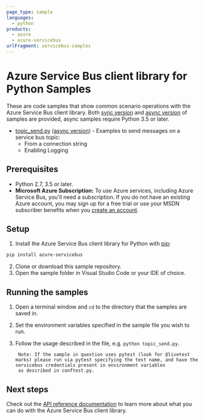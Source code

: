 ```yaml
---
page_type: sample
languages:
  - python
products:
  - azure
  - azure-servicebus
urlFragment: servicebus-samples
---
```


# Azure Service Bus client library for Python Samples

These are code samples that show common scenario operations with the Azure Service Bus client library.
Both [sync version](./sync_sampes) and [async version](./async_samples) of samples are provided, async samples require Python 3.5 or later.

- [topic_send.py](./sync_samples/topic_send.py) ([async version](./async_samples/topic_send_async.py)) - Examples to send messages on a service bus topic:
    - From a connection string
    - Enabling Logging

## Prerequisites
- Python 2.7, 3.5 or later.
- **Microsoft Azure Subscription:**  To use Azure services, including Azure Service Bus, you'll need a subscription.
If you do not have an existing Azure account, you may sign up for a free trial or use your MSDN subscriber benefits when you [create an account](https://account.windowsazure.com/Home/Index).

## Setup

1. Install the Azure Service Bus client library for Python with [pip](https://pypi.org/project/pip/):
```bash
pip install azure-servicebus
```
2. Clone or download this sample repository.
3. Open the sample folder in Visual Studio Code or your IDE of choice.

## Running the samples

1. Open a terminal window and `cd` to the directory that the samples are saved in.
2. Set the environment variables specified in the sample file you wish to run.
3. Follow the usage described in the file, e.g. `python topic_send.py`.

        Note: If the sample in question uses pytest (look for @livetest marks) please run via pytest specifying the test name, and have the servicebus credentials present in environment variables
        as described in conftest.py.

## Next steps

Check out the [API reference documentation](https://docs.microsoft.com/en-us/python/api/azure-servicebus/azure.servicebus.receive_handler.sessionreceiver?view=azure-python) to learn more about
what you can do with the Azure Service Bus client library.
